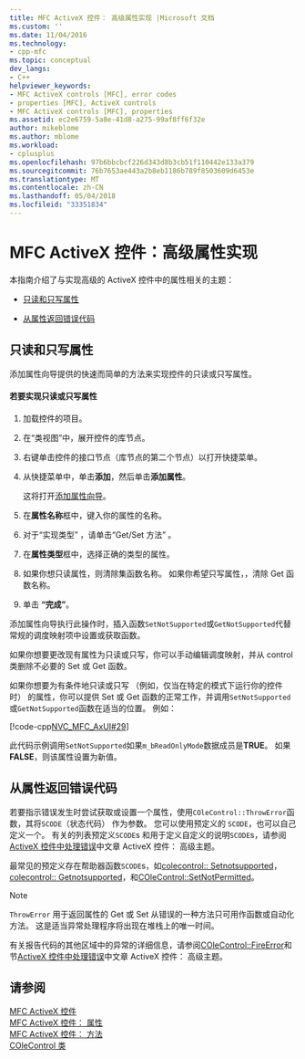 ```yaml
---
title: MFC ActiveX 控件： 高级属性实现 |Microsoft 文档
ms.custom: ''
ms.date: 11/04/2016
ms.technology:
- cpp-mfc
ms.topic: conceptual
dev_langs:
- C++
helpviewer_keywords:
- MFC ActiveX controls [MFC], error codes
- properties [MFC], ActiveX controls
- MFC ActiveX controls [MFC], properties
ms.assetid: ec2e6759-5a8e-41d8-a275-99af8ff6f32e
author: mikeblome
ms.author: mblome
ms.workload:
- cplusplus
ms.openlocfilehash: 97b6bbcbcf226d343d8b3cb51f110442e133a379
ms.sourcegitcommit: 76b7653ae443a2b8eb1186b789f8503609d6453e
ms.translationtype: MT
ms.contentlocale: zh-CN
ms.lasthandoff: 05/04/2018
ms.locfileid: "33351834"
---
```

# <a name="mfc-activex-controls-advanced-property-implementation"></a>MFC ActiveX 控件：高级属性实现
本指南介绍了与实现高级的 ActiveX 控件中的属性相关的主题：  
  
-   [只读和只写属性](#_core_read2donly_and_write2donly_properties)  
  
-   [从属性返回错误代码](#_core_returning_error_codes_from_a_property)  
  
##  <a name="_core_read2donly_and_write2donly_properties"></a> 只读和只写属性  
 添加属性向导提供的快速而简单的方法来实现控件的只读或只写属性。  
  
#### <a name="to-implement-a-read-only-or-write-only-property"></a>若要实现只读或只写属性  
  
1.  加载控件的项目。  
  
2.  在“类视图”中，展开控件的库节点。  
  
3.  右键单击控件的接口节点（库节点的第二个节点）以打开快捷菜单。  
  
4.  从快捷菜单中，单击**添加**，然后单击**添加属性**。  
  
     这将打开[添加属性向导](../ide/names-add-property-wizard.md)。  
  
5.  在**属性名称**框中，键入你的属性的名称。  
  
6.  对于“实现类型” ，请单击“Get/Set 方法” 。  
  
7.  在**属性类型**框中，选择正确的类型的属性。  
  
8.  如果你想只读属性，则清除集函数名称。 如果你希望只写属性，，清除 Get 函数名称。  
  
9. 单击 **“完成”**。  
  
 添加属性向导执行此操作时，插入函数`SetNotSupported`或`GetNotSupported`代替常规的调度映射项中设置或获取函数。  
  
 如果你想要更改现有属性为只读或只写，你可以手动编辑调度映射，并从 control 类删除不必要的 Set 或 Get 函数。  
  
 如果你想要为有条件地只读或只写 （例如，仅当在特定的模式下运行你的控件时） 的属性，你可以提供 Set 或 Get 函数的正常工作，并调用`SetNotSupported`或`GetNotSupported`函数在适当的位置。 例如：  
  
 [!code-cpp[NVC_MFC_AxUI#29](../mfc/codesnippet/cpp/mfc-activex-controls-advanced-property-implementation_1.cpp)]  
  
 此代码示例调用`SetNotSupported`如果`m_bReadOnlyMode`数据成员是**TRUE**。 如果**FALSE**，则该属性设置为新值。  
  
##  <a name="_core_returning_error_codes_from_a_property"></a> 从属性返回错误代码  
 若要指示错误发生时尝试获取或设置一个属性，使用`COleControl::ThrowError`函数，其将`SCODE`（状态代码） 作为参数。 您可以使用预定义的 `SCODE`，也可以自己定义一个。 有关的列表预定义`SCODE`s 和用于定义自定义的说明`SCODE`s，请参阅[ActiveX 控件中处理错误](../mfc/mfc-activex-controls-advanced-topics.md)中文章 ActiveX 控件： 高级主题。  
  
 最常见的预定义存在帮助器函数`SCODE`s，如[colecontrol:: Setnotsupported](../mfc/reference/colecontrol-class.md#setnotsupported)， [colecontrol:: Getnotsupported](../mfc/reference/colecontrol-class.md#getnotsupported)，和[COleControl::SetNotPermitted](../mfc/reference/colecontrol-class.md#setnotpermitted)。  
  
> [!NOTE]
>  `ThrowError` 用于返回属性的 Get 或 Set 从错误的一种方法只可用作函数或自动化方法。 这是适当异常处理程序将出现在堆栈上的唯一时间。  
  
 有关报告代码的其他区域中的异常的详细信息，请参阅[COleControl::FireError](../mfc/reference/colecontrol-class.md#fireerror)和节[ActiveX 控件中处理错误](../mfc/mfc-activex-controls-advanced-topics.md)中文章 ActiveX 控件： 高级主题。  
  
## <a name="see-also"></a>请参阅  
 [MFC ActiveX 控件](../mfc/mfc-activex-controls.md)   
 [MFC ActiveX 控件： 属性](../mfc/mfc-activex-controls-properties.md)   
 [MFC ActiveX 控件： 方法](../mfc/mfc-activex-controls-methods.md)   
 [COleControl 类](../mfc/reference/colecontrol-class.md)
